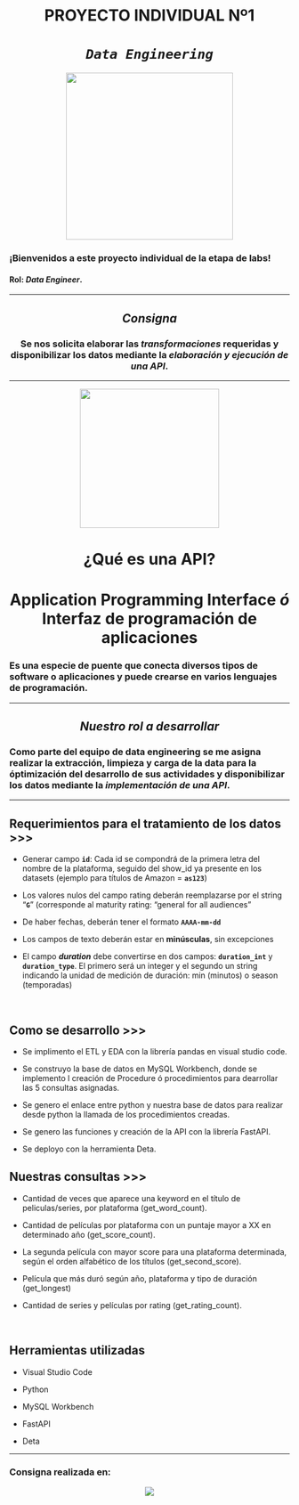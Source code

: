 
# <h1 align=center> **PROYECTO INDIVIDUAL Nº1** </h1>

# <h1 align=center>*`Data Engineering`*</h1>

<p align="center">
<img src="https://www.hamk.fi/wp-content/uploads/2020/12/DataAnalytiikka-scaled.jpeg"  height=300>
</p>

### ¡Bienvenidos a este proyecto individual de la etapa de labs!
#### Rol: ***Data Engineer***.  

<hr>  

## <center>***Consigna***</center>

### <center> Se nos solicita elaborar las *transformaciones* requeridas y disponibilizar los datos mediante la *elaboración y ejecución de una API*.</center>

<hr>

<p align=center>
<img src = 'https://i0.wp.com/www.prodigio.tech/wp-content/uploads/2017/10/iStock-1227056524-scaled.jpg?fit=2880%2C1687&ssl=1' height=250><p>

<h1 align=center>
¿Qué es una API?</h1>


# <center> **Application Programming Interface _ó_ Interfaz de programación de aplicaciones** </center>

### Es una especie de puente que conecta diversos tipos de software o aplicaciones y puede crearse en varios lenguajes de programación.

<hr>


## <center> ***Nuestro rol a desarrollar*** </center>

### Como parte del equipo de data engineering se me asigna realizar la extracción, limpieza y carga de la data para la óptimización del desarrollo de sus actividades y disponibilizar los datos mediante la *implementación de una API*.


<hr>


## **Requerimientos para el tratamiento de los datos >>>**


+ Generar campo **`id`**: Cada id se compondrá de la primera letra del nombre de la plataforma, seguido del show_id ya presente en los datasets (ejemplo para títulos de Amazon = **`as123`**)

+ Los valores nulos del campo rating deberán reemplazarse por el string “**`G`**” (corresponde al maturity rating: “general for all audiences”

+ De haber fechas, deberán tener el formato **`AAAA-mm-dd`**

+ Los campos de texto deberán estar en **minúsculas**, sin excepciones

+ El campo ***duration*** debe convertirse en dos campos: **`duration_int`** y **`duration_type`**. El primero será un integer y el segundo un string indicando la unidad de medición de duración: min (minutos) o season (temporadas)

<br/>


## **Como se desarrollo >>>**

+ Se implimento el ETL y EDA con la librería pandas en visual studio code.

+ Se construyo la base de datos en MySQL Workbench, donde se implemento l creación de Procedure ó procedimientos para dearrollar las 5 consultas asignadas.

+ Se genero el enlace entre python y nuestra base de datos para realizar desde python la llamada de los procedimientos creadas.

+ Se genero las funciones y creación de la API con la librería FastAPI.

+ Se deployo con la herramienta Deta.

## **Nuestras consultas >>>**

+ Cantidad de veces que aparece una keyword en el título de peliculas/series, por plataforma (get_word_count).

+ Cantidad de películas por plataforma con un puntaje mayor a XX en determinado año (get_score_count).

+ La segunda película con mayor score para una plataforma determinada, según el orden alfabético de los títulos (get_second_score).

+ Película que más duró según año, plataforma y tipo de duración (get_longest)

+ Cantidad de series y películas por rating (get_rating_count).
<br/>





## **Herramientas utilizadas**

+ Visual Studio Code

+ Python

+ MySQL Workbench

+ FastAPI

+ Deta

<hr>

### Consigna realizada en: 


<p align=center><img src=https://d31uz8lwfmyn8g.cloudfront.net/Assets/logo-henry-white-lg.png><p>